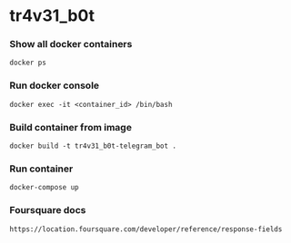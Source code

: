 # tr4v31_b0t

### Show all docker  containers
    docker ps

### Run docker console
    docker exec -it <container_id> /bin/bash

### Build container from image
    docker build -t tr4v31_b0t-telegram_bot .

### Run container
    docker-compose up

### Foursquare docs
    https://location.foursquare.com/developer/reference/response-fields
